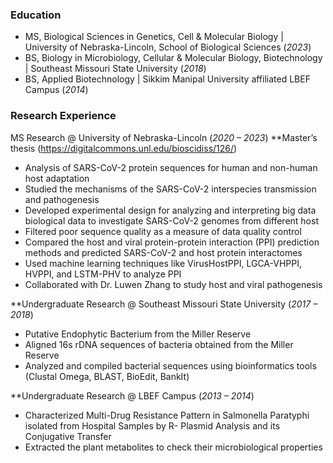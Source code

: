 ### Education
- MS, Biological Sciences in Genetics, Cell & Molecular Biology | University of Nebraska-Lincoln, School of Biological Sciences (_2023_)
- BS, Biology in Microbiology, Cellular & Molecular Biology, Biotechnology | Southeast Missouri State University (_2018_)
- BS, Applied Biotechnology | Sikkim Manipal University affiliated LBEF Campus (_2014_)

### Research Experience
MS Research @ University of Nebraska-Lincoln (_2020 – 2023_)
**Master’s thesis (https://digitalcommons.unl.edu/bioscidiss/126/)
- Analysis of SARS-CoV-2 protein sequences for human and non-human host adaptation
- Studied the mechanisms of the SARS-CoV-2 interspecies transmission and pathogenesis
- Developed experimental design for analyzing and interpreting big data biological data to investigate SARS-CoV-2 genomes from different host
- Filtered poor sequence quality as a measure of data quality control
- Compared the host and viral protein-protein interaction (PPI) prediction methods and predicted SARS-CoV-2 and host protein interactomes
- Used machine learning techniques like VirusHostPPI, LGCA-VHPPI, HVPPI, and LSTM-PHV to analyze PPI
- Collaborated with Dr. Luwen Zhang to study host and viral pathogenesis

**Undergraduate Research @ Southeast Missouri State University (_2017 – 2018_)
- Putative Endophytic Bacterium from the Miller Reserve
- Aligned 16s rDNA sequences of bacteria obtained from the Miller Reserve
- Analyzed and compiled bacterial sequences using bioinformatics tools (Clustal Omega, BLAST, BioEdit, BankIt)

**Undergraduate Research @ LBEF Campus (_2013 – 2014_)
- Characterized Multi-Drug Resistance Pattern in Salmonella Paratyphi isolated from Hospital Samples by R- Plasmid Analysis and its Conjugative Transfer
- Extracted the plant metabolites to check their microbiological properties


